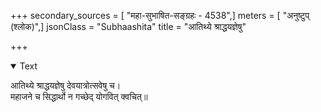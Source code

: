 +++
secondary_sources = [ "महा-सुभाषित-सङ्ग्रहः - 4538",]
meters = [ "अनुष्टुप् (श्लोक)",]
jsonClass = "Subhaashita"
title = "आतिथ्ये श्राद्धयज्ञेषु"

+++

<details open><summary>Text</summary>

आतिथ्ये श्राद्धयज्ञेषु देवयात्रोत्सवेषु च।  
महाजने च सिद्धार्थो न गच्छेद् योगवित् क्वचित्॥
</details>
